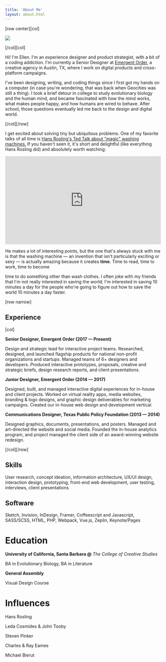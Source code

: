 ```yaml
---
title: 'About Me'
layout: about.html
---
```


[row center][col]

![](https://www.notion.so/file/https%3A%2F%2Fs3-us-west-2.amazonaws.com%2Fsecure.notion-static.com%2F72ed49b0-c912-4f75-98b5-dce8381fe09f%2F92kdnh0174.jpg)

[/col][col]

Hi! I'm Ellen. I'm an experience designer and product strategist, with a bit of a coding addiction. I'm currently a Senior Designer at [Emergent Order](http://emergentorder.com), a creative agency in Austin, TX, where I work on digital products and cross-platform campaigns.

I've been designing, writing, and coding things since I first got my hands on a computer (in case you're wondering, that was back when Geocities was still a thing). I took a brief detour in college to study evolutionary biology and the human mind, and became fascinated with how the mind works, what makes people happy, and how humans are wired to behave. After school, those questions eventually led me back to the design and digital world.

[/col][/row]


I get excited about solving tiny but ubiquitous problems. One of my favorite talks of all time is [Hans Rosling's Ted Talk about "magic" washing machines.](https://www.ted.com/talks/hans_rosling_and_the_magic_washing_machine) If you haven't seen it, it's short and delightful (like everything Hans Rosling did) and absolutely worth watching:

<div style="max-width:854px"><div style="position:relative;height:0;padding-bottom:56.25%"><iframe src="https://embed.ted.com/talks/hans_rosling_and_the_magic_washing_machine" width="854" height="480" style="position:absolute;left:0;top:0;width:100%;height:100%" frameborder="0" scrolling="no" allowfullscreen></iframe></div></div>
<p></p>

He makes a lot of interesting points, but the one that's always stuck with me is that the washing machine — an invention that isn't particularly exciting or sexy — is actually amazing because it creates **time.** Time to read, time to work, time to become

time to do something other than wash clothes. I often joke with my friends that I'm not really interested in saving the world; I'm interested in saving 10 minutes a day for the people who're going to figure out how to save the world 10 minutes a day faster.

[row narrow]

## Experience

[col]

**Senior Designer, Emergent Order (2017 — Present)**

Design and strategic lead for interactive project teams. Researched, designed, and launched flagship products for national non-profit organizations and startups. Managed teams of 6+ designers and developers. Produced interactive prototypes, proposals, creative and strategic briefs, design research reports, and client presentations.

**Junior Designer, Emergent Order (2014 — 2017)**

Designed, built, and managed interactive digital experiences for in-house and client projects. Worked on virtual reality apps, media websites, branding & logo designs, and graphic design deliverables for marketing campaigns. Created our in-house web design and development vertical.

**Communications Designer, Texas Public Policy Foundation (2013 — 2014)**

Designed graphics, documents, presentations, and posters. Managed and art-directed the website and social media. Founded the in-house analytics program, and project managed the client side of an award-winning website redesign.

[/col][/row]

## Skills

User research, concept ideation, information architecture, UX/UI design, interaction design, prototyping, front-end web development, user testing, interviews, client presentations

## Software

Sketch, Invision, InDesign, Framer, Coffeescript and Javascript, SASS/SCSS, HTML, PHP, Webpack, Vue.js, Zeplin, Keynote/Pages

# Education

**University of California, Santa Barbara @** *The College of Creative Studies*

BA in Evolutionary Biology, BA in Literature

**General Assembly**

Visual Design Course

# Influences

Hans Rosling

Leda Cosmides & John Tooby

Steven Pinker

Charles & Ray Eames

Michael Bierut
